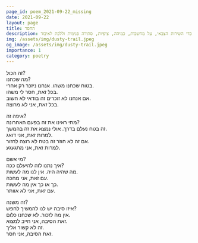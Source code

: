 ```yaml
---
page_id: poem_2021-09-22_missing
date: 2021-09-22
layout: page
title: החסר
description: שיר שכתבתי תוך כדי השירות הצבאי, על מחשבות, כמיהה, ציפיות, סתירה פנימית וללכת לאיבוד.
img: /assets/img/dusty-trail.jpeg
og_image: /assets/img/dusty-trail.jpeg
importance: 1
category: poetry
---
```


זה הכול?  
מה שכחנו?  
בטוח שכחנו משהו. אנחנו ניזכר רק אחרי.  
בכל זאת, חסר לי משהו.  
אם אנחנו לא זוכרים זה בודאי לא חשוב.  
בכל זאת, אני לא מרוצה.

איפה זה?  
מתי ראינו את זה בפעם האחרונה?  
זה בטח נעלם בדרך. אולי נמצא את זה בהמשך.  
למרות זאת, אני דואג.  
אם זה לא חוזר זה בטח לא רוצה לחזור.  
למרות זאת, אני מתגעגע.

מי אשם?  
איך נתנו לזה להיעלם ככה?  
מה שהיה היה. אין לנו מה לעשות.  
עם זאת, אני מחכה.  
כך או כך אין מה לעשות.  
עם זאת, אני לא אוותר.

זה משנה?  
איזו סיבה יש לנו להמשיך לחפש?  
אין מה לזכור. לא שכחנו כלום.  
זאת הסיבה, אני חייב למצוא.  
זה לא קשור אליך.  
זאת הסיבה, אני חסר.
